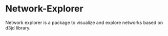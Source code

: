 # Network-Explorer
Network explorer is a package to visualize and explore networks based on d3jd library.
